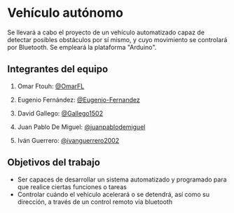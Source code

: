 # Vehículo autónomo 

Se llevará a cabo el proyecto de un vehículo automatizado capaz de detectar posibles obstáculos por sí mismo, y cuyo movimiento se controlará por Bluetooth. Se empleará la plataforma "Arduino".

## Integrantes del equipo


1. Omar Ftouh: [@OmarFL](https://github.com/OmarFL)

2. Eugenio Fernández: [@Eugenio-Fernandez](https://github.com/Eugenio-Fernandez)

3. David Gallego: [@Gallego1502](https://github.com/Gallego1502)

4. Juan Pablo De Miguel: [@juanpablodemiguel](https://github.com/juanpablodemiguel)

5. Iván Guerrero: [@ivanguerrero2002](https://github.com/ivanguerrero2002)


## Objetivos del trabajo


- Ser capaces de desarrollar un sistema automatizado y programado para que realice ciertas funciones o tareas
- Controlar cuándo el vehículo acelerará o se detendrá, así como su dirección, a través de un control remoto vía bluetooth

